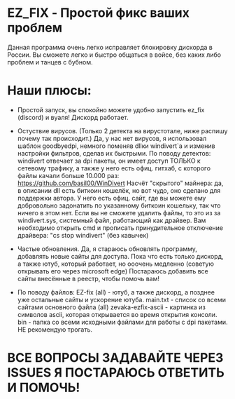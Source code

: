 # EZ_FIX - Простой фикс ваших проблем 
Данная программа очень легко исправляет блокировку дискорда в России. Вы сможете легко и быстро общаться в войсе, без каких либо проблем и танцев с бубном.

# Наши плюсы:
- Простой запуск, вы спокойно можете удобно запустить ez_fix (discord) и вуаля! Дискорд работает.

- Остуствие вирусов. (Только 2 детекта на вирустотале, ниже распишу почему так происходит.)
Да, у нас нет вирусов, я использовал шаблон goodbyedpi, немного поменяв dllки windivert`а и изменив настройки фильтров, сделав их быстрыми.
По поводу детектов: windivert отвечает за dpi пакеты, он имеет доступ ТОЛЬКО к сетевому трафику, а также у него есть офиц. гитхаб, с которого файлы качали больше 10.000 раз: https://github.com/basil00/WinDivert
Насчёт "скрытого" майнера: да, в описании dll есть биткоин кошелёк, но вот чудо, оно сделано для поддержки автора. У него есть офиц. сайт, где вы можете ему добровольно задонатить по указанному биткоин кошельку, так что ничего в этом нет. 
Если вы не сможете удалить файлы, то это из за windivert.sys, системный файл, работающий как драйвер. Вам необходимо открыть cmd и прописать принудительное отключение драйвера: "cs stop windivert" (без кавычек)

- Частые обновления. Да, я стараюсь обновлять программу, добавлять новые сайты для доступа. Пока что есть только дискорд, а также ютуб, который работает, но ооочень медленно (советую открывать его через microsoft edge)
Постараюсь добавить все сайты внесённые в реестр, чтобы помочь вам!

- По поводу файлов:
EZ-fix (all) - ютуб, а также дискорд, а позднее уже остальные сайты и ускорение ютуба.
main.txt - список со всеми сайтами основного файла (all)
zevaka-ezfix-ascii - картинка из символов ascii, которая открывается во время открытия консоли.
bin - папка со всеми исходными файлами для работы с dpi пакетами. НЕ рекомендую трогать.

# ВСЕ ВОПРОСЫ ЗАДАВАЙТЕ ЧЕРЕЗ ISSUES Я ПОСТАРАЮСЬ ОТВЕТИТЬ И ПОМОЧЬ!
